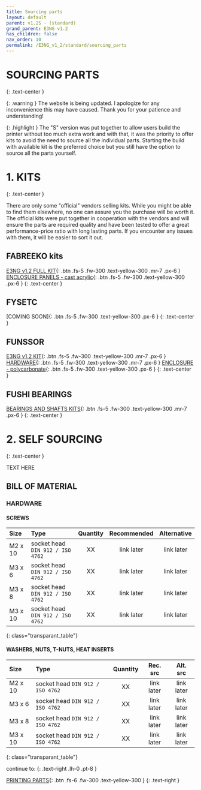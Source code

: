 ```yaml
---
title: Sourcing parts
layout: default
parent: v1.2S - (standard)
grand_parent: E3NG v1.2
has_children: false
nav_order: 10
permalink: /E3NG_v1_2/standard/sourcing_parts
---
```

# SOURCING PARTS
{: .text-center }

{: .warning }
The website is being updated. I apologize for any inconvenience this may have caused. Thank you for your patience and understanding!

{: .highlight }
The "S" version was put together to allow users build the printer without too much extra work and with that, it was the priority to offer kits to avoid the need to source all the individual parts. Starting the build with available kit is the preferred choice but you still have the option to source all the parts yourself.

# 1. KITS
{: .text-center }

There are only some "official" vendors selling kits. While you might be able to find them elsewhere, no one can assure you the purchase will be worth it. The official kits were put together in cooperation with the vendors and will ensure the parts are required quality and have been tested to offer a great performance-price ratio with long lasting parts. If you encounter any issues with them, it will be easier to sort it out.

## FABREEKO kits

[E3NG v1.2 FULL KIT]{: .btn .fs-5 .fw-300 .text-yellow-300 .mr-7 .px-6 }
[ENCLOSURE PANELS - cast acrylic]{: .btn .fs-5 .fw-300 .text-yellow-300 .px-6 }
{: .text-center }

## FYSETC

[COMING SOON]{: .btn .fs-5 .fw-300 .text-yellow-300 .px-6 }
{: .text-center }

## FUNSSOR

[E3NG v1.2 KIT]{: .btn .fs-5 .fw-300 .text-yellow-300 .mr-7 .px-6 }
[HARDWARE]{: .btn .fs-5 .fw-300 .text-yellow-300 .mr-7 .px-6 }
[ENCLOSURE - polycarbonate]{: .btn .fs-5 .fw-300 .text-yellow-300 .px-6 }
{: .text-center }

## FUSHI BEARINGS

[BEARINGS AND SHAFTS KITS]{: .btn .fs-5 .fw-300 .text-yellow-300 .mr-7 .px-6 }
{: .text-center }

# 2. SELF SOURCING
{: .text-center }

TEXT HERE

## BILL OF MATERIAL

### HARDWARE
#### SCREWS

| Size    | Type                                   |  Quantity |  Recommended  |   Alternative   |
|:--------|:---------------------------------------|:---------:|:------------:|:--------------:|
| M2 x 10 | socket head `DIN 912 / ISO 4762` |    XX     |  link later  |   link later   |
| M3 x 6  | socket head `DIN 912 / ISO 4762` |    XX     |  link later  |   link later   |
| M3 x 8  | socket head `DIN 912 / ISO 4762` |    XX     |  link later  |   link later   |
| M3 x 10 | socket head `DIN 912 / ISO 4762` |    XX     |  link later  |   link later   |
{: class="transparant_table"}

#### WASHERS, NUTS, T-NUTS, HEAT INSERTS

| Size    | Type                                   |  Quantity |  Rec. src  |   Alt. src   |
|:--------|:---------------------------------------|:---------:|:------------:|:--------------:|
| M2 x 10 | socket head `DIN 912 / ISO 4762` |    XX     |  link later  |   link later   |
| M3 x 6  | socket head `DIN 912 / ISO 4762` |    XX     |  link later  |   link later   |
| M3 x 8  | socket head `DIN 912 / ISO 4762` |    XX     |  link later  |   link later   |
| M3 x 10 | socket head `DIN 912 / ISO 4762` |    XX     |  link later  |   link later   |
{: class="transparant_table"}

continue to:
{: .text-right .lh-0 .pt-8 }

[PRINTING PARTS]{: .btn .fs-6 .fw-300 .text-yellow-300 }
{: .text-right }

[PRINTING PARTS]: https://rh3d.xyz/E3NG_v1_2/standard/printing_parts
[E3NG v1.2 FULL KIT]: https://www.fabreeko.com/products/ender-3-ng-core-xy-conversion-kit-by-honeybadger
[ENCLOSURE PANELS - cast acrylic]: https://www.fabreeko.com/products/cast-acrylic-panel-set-for-ender-3-ng
[E3NG v1.2 KIT]: https://s.click.aliexpress.com/e/_ooF6WBw
[HARDWARE]: https://s.click.aliexpress.com/e/_omNZg0k
[ENCLOSURE - polycarbonate]: https://s.click.aliexpress.com/e/_oD5DAoU
[BEARINGS AND SHAFTS KITS]: https://s.click.aliexpress.com/e/_oCrZCk4
